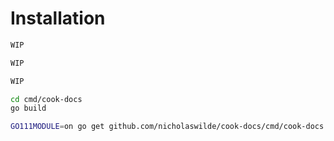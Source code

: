 # Installation

```bash title="brew"
WIP
```

```bash title="Scoop"
WIP
```

```bash title="winget"
WIP
```

```bash title="Build from source"
cd cmd/cook-docs
go build
```

```bash title="Install from source"
GO111MODULE=on go get github.com/nicholaswilde/cook-docs/cmd/cook-docs
```
